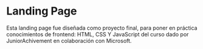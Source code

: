 # Landing Page 
Esta landing page fue diseñada como proyecto final, para poner en práctica conocimientos de frontend: HTML, CSS Y JavaScript del curso dado por JuniorAchivement en colaboración con Microsoft. 
